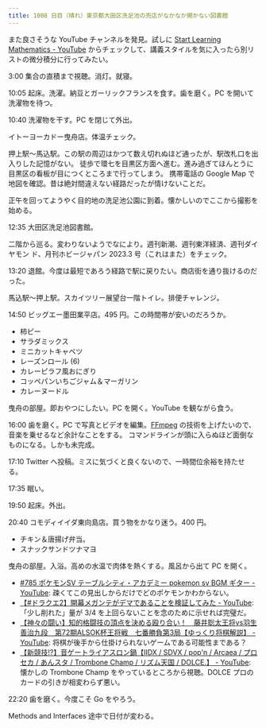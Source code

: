 ```yaml
---
title: 1008 日目（晴れ）東京都大田区洗足池の売店がなかなか開かない図書館
---
```


また良さそうな YouTube チャンネルを発見。試しに
[Start Learning Mathematics - YouTube](https://www.youtube.com/playlist?list=PLBh2i93oe2qtbygdXz4u6Mkh7c_hMLBA8)
からチェックして、講義スタイルを気に入ったら別リストの微分積分に行ってみたい。

3:00 集合の直積まで視聴。消灯。就寝。

10:05 起床。洗濯。納豆とガーリックフランスを食す。歯を磨く。PC を開いて洗濯物を待つ。

10:40 洗濯物を干す。PC を閉じて外出。

イトーヨーカドー曳舟店。体温チェック。

押上駅～馬込駅。この駅の周辺はかつて数え切れぬほど通ったが、駅改札口を出入りした記憶がない。
徒歩で環七を目黒区方面へ進む。進み過ぎてほんとうに目黒区の看板が目につくところまで行ってしまう。
携帯電話の Google Map で地図を確認。昔は絶対間違えない経路だったが情けないことだ。

正午を回ってようやく目的地の洗足池公園に到着。懐かしいのでここから撮影を始める。

12:35 大田区洗足池図書館。
<blockquote class="twitter-tweet"
  data-conversation="none"
  data-media-max-width="480" data-theme="dark" data-align="center">
<a href="https://twitter.com/showa_yojyo/status/1619621621244862469"></a>
</blockquote>

二階から巡る。変わりないようでなにより。週刊新潮、週刊東洋経済、週刊ダイヤモン
ド、月刊ホビージャパン 2023.3 号（これはまた）をチェック。

13:20 退館。今度は最短であろう経路で駅に戻りたい。商店街を通り抜けるのだった。

馬込駅～押上駅。スカイツリー展望台一階トイレ。排便チャレンジ。

14:50 ビッグエー墨田業平店。495 円。この時間帯が安いのだろうか。

* 柿ピー
* サラダミックス
* ミニカットキャベツ
* レーズンロール (6)
* カレーピラフ風おにぎり
* コッペパンいちごジャム＆マーガリン
* カレーヌードル

曳舟の部屋。即おやつにしたい。PC を開く。YouTube を観ながら食う。

16:00 歯を磨く。PC で写真とビデオを編集。[FFmpeg] の技術を上げたいので、音楽を乗せるなど余計なことをする。
コマンドラインが頭に入らぬほど面倒なものになる。しかも未完成。

17:10 Twitter へ投稿。ミスに気づくと良くないので、一時間位余裕を持たせる。

17:35 眠い。

19:50 起床。外出。

20:40 コモディイイダ東向島店。買う物をかなり迷う。400 円。

* チキン＆唐揚げ弁当。
* スナックサンドツナマヨ

曳舟の部屋。入浴。高めの水温で肉体を熱くする。風呂から出て PC を開く。

* [#785 ポケモンSV テーブルシティ・アカデミー pokemon sv BGM ギター - YouTube](https://www.youtube.com/watch?v=VTAbwbWFaaw):
  疎くてこの見出しからだけでどのポケモンかわからない。
* [【#ドラクエ2】開幕メガンテがデマであることを検証してみた - YouTube](https://www.youtube.com/watch?v=Rv_O_0UdJxc):
  「少し削れた」量が 3/4 を上回らないことを念のために示せれば完璧だ。
* [【神々の闘い】知的格闘技の頂点を決める殴り合い！　藤井聡太王将vs羽生善治九段　第72期ALSOK杯王将戦　七番勝負第3局【ゆっくり将棋解説】 - YouTube](https://www.youtube.com/watch?v=JPbEhCLVnt8):
  将棋が後手から仕掛けられないゲームである可能性まである？
* [【新競技!?】音ゲートライアスロン鍋【IIDX / SDVX / pop'n / Arcaea / プロセカ / あんスタ / Trombone Champ / リズム天国 / DOLCE.】 - YouTube](https://www.youtube.com/watch?v=3uJJJ35T6r4):
  懐かしの Trombone Champ をやっているところから視聴。DOLCE プロのカードの引きが相変わらず悪い。

22:20 歯を磨く。今度こそ Go をやろう。

Methods and Interfaces 途中で日付が変わる。

[FFmpeg]: <https://ffmpeg.org/ffmpeg.html>
